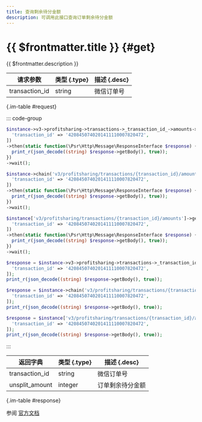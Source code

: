 ```yaml
---
title: 查询剩余待分金额
description: 可调用此接口查询订单剩余待分金额
---
```


# {{ $frontmatter.title }} {#get}

{{ $frontmatter.description }}

| 请求参数 | 类型 {.type} | 描述 {.desc}
| --- | --- | ---
| transaction_id | string | 微信订单号

{.im-table #request}

::: code-group

```php [异步纯链式]
$instance->v3->profitsharing->transactions->_transaction_id_->amounts->getAsync([
  'transaction_id' => '4208450740201411110007820472',
])
->then(static function(\Psr\Http\Message\ResponseInterface $response) {
  print_r(json_decode((string) $response->getBody(), true));
})
->wait();
```

```php [异步声明式]
$instance->chain('v3/profitsharing/transactions/{transaction_id}/amounts')->getAsync([
  'transaction_id' => '4208450740201411110007820472',
])
->then(static function(\Psr\Http\Message\ResponseInterface $response) {
  print_r(json_decode((string) $response->getBody(), true));
})
->wait();
```

```php [异步属性式]
$instance['v3/profitsharing/transactions/{transaction_id}/amounts']->getAsync([
  'transaction_id' => '4208450740201411110007820472',
])
->then(static function(\Psr\Http\Message\ResponseInterface $response) {
  print_r(json_decode((string) $response->getBody(), true));
})
->wait();
```

```php [同步纯链式]
$response = $instance->v3->profitsharing->transactions->_transaction_id_->amounts->get([
  'transaction_id' => '4208450740201411110007820472',
]);
print_r(json_decode((string) $response->getBody(), true));
```

```php [同步声明式]
$response = $instance->chain('v3/profitsharing/transactions/{transaction_id}/amounts')->get([
  'transaction_id' => '4208450740201411110007820472',
]);
print_r(json_decode((string) $response->getBody(), true));
```

```php [同步属性式]
$response = $instance['v3/profitsharing/transactions/{transaction_id}/amounts']->get([
  'transaction_id' => '4208450740201411110007820472',
]);
print_r(json_decode((string) $response->getBody(), true));
```

:::

| 返回字典 | 类型 {.type} | 描述 {.desc}
| --- | --- | ---
| transaction_id | string | 微信订单号
| unsplit_amount | integer | 订单剩余待分金额

{.im-table #response}

参阅 [官方文档](https://pay.weixin.qq.com/wiki/doc/apiv3_partner/apis/chapter8_1_6.shtml)
